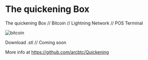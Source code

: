 # The quickening Box
  The quickening Box // Bitcoin // Lightning Network // POS Terminal
 
![bitcoin](https://github.com/cryptonobo/The-quickening-Box-/blob/master/pub_cloaksV2.jpg)

Download .stl // Coming soon 

More info at https://github.com/arcbtc/Quickening
